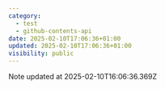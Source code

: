 ```yaml
---
category:
  - test
  - github-contents-api
date: 2025-02-10T17:06:36+01:00
updated: 2025-02-10T17:06:36+01:00
visibility: public
---
```


Note updated at 2025-02-10T16:06:36.369Z